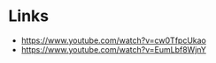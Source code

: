 # Links
* https://www.youtube.com/watch?v=cw0TfpcUkao
* https://www.youtube.com/watch?v=EumLbf8WjnY
